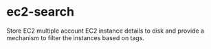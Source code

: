 # ec2-search
Store EC2 multiple account EC2 instance details to disk and provide a mechanism to filter the instances based on tags.
